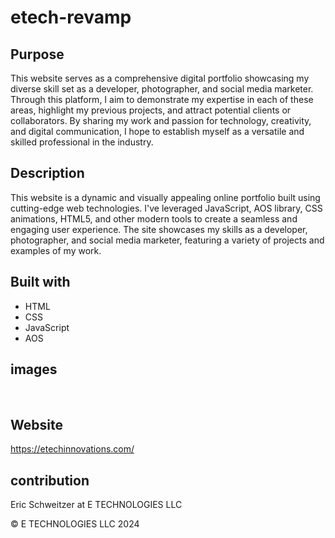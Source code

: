 # etech-revamp

## Purpose

This website serves as a comprehensive digital portfolio showcasing my diverse skill set as a developer, photographer, and social media marketer. Through this platform, I aim to demonstrate my expertise in each of these areas, highlight my previous projects, and attract potential clients or collaborators. By sharing my work and passion for technology, creativity, and digital communication, I hope to establish myself as a versatile and skilled professional in the industry.

## Description

This website is a dynamic and visually appealing online portfolio built using cutting-edge web technologies. I've leveraged JavaScript, AOS library, CSS animations, HTML5, and other modern tools to create a seamless and engaging user experience. The site showcases my skills as a developer, photographer, and social media marketer, featuring a variety of projects and examples of my work.


## Built with

* HTML
* CSS
* JavaScript
* AOS



## images

![]()
![]()
![]()
![]()
![]()


## Website 
https://etechinnovations.com/ 

## contribution
Eric Schweitzer at E TECHNOLOGIES LLC

&copy; E TECHNOLOGIES LLC 2024



<!-- TODO -->

<!-- section background colors  -->
<!-- order of sections  -->
<!-- all different images -->
<!-- more about ius button?  -->
<!-- video? -->
<!-- footer color  -->
<!-- twitter account -->
<!-- add privacy and terms -->
<!--  hover on icons for facebook insta -->
<!--  etech font  -->
<!-- at 570px shrink font on section 5 -->
<!-- modals too big for this screen -->
<!-- shrink and convert images to webp do favicon too***-->
<!-- take screen shots for readme -->

<!--  aos works-->
<!--  aos animations doesnt work on intro section, check css -->
<!-- this was the errors on index page  style="fill: rgba(0, 0, 0, 1);transform: ;msFilter:;"> too many : and ; -->


<!-- 
AOS Animations and Usage:
Here's a comprehensive list of AOS animations and their usage:
Fade Animations
data-aos="fade" - Fade in element
data-aos="fade-up" - Fade in from bottom to top
data-aos="fade-down" - Fade in from top to bottom
data-aos="fade-left" - Fade in from right to left
data-aos="fade-right" - Fade in from left to right

Slide Animations
data-aos="slide-up" - Slide in from bottom to top
data-aos="slide-down" - Slide in from top to bottom
data-aos="slide-left" - Slide in from right to left
data-aos="slide-right" - Slide in from left to right

Zoom Animations
data-aos="zoom-in" - Zoom in element
data-aos="zoom-in-up" - Zoom in from bottom to top
data-aos="zoom-in-down" - Zoom in from top to bottom
data-aos="zoom-in-left" - Zoom in from right to left
data-aos="zoom-in-right" - Zoom in from left to right

Flip Animations
data-aos="flip-left" - Flip in from left to right
data-aos="flip-right" - Flip in from right to left
data-aos="flip-up" - Flip in from bottom to top
data-aos="flip-down" - Flip in from top to bottom

Other Animations
data-aos="bounce-in" - Bounce in element
data-aos="shake" - Shake element

AOS Attributes
data-aos-duration - Set animation duration (e.g., 1000 )
data-aos-delay - Set animation delay (e.g., 500 )
data-aos-easing - Set animation easing (e.g., ease-in )
data-aos-anchor - Set anchor element for animation (e.g., #anchor )
data-aos-offset - Set offset for animation trigger (e.g., 200 ) -->